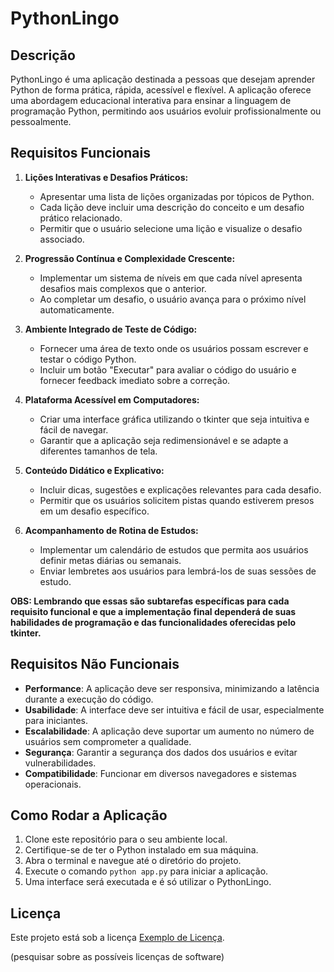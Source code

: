 # PythonLingo

## Descrição

PythonLingo é uma aplicação destinada a pessoas que desejam aprender Python de forma prática, rápida, acessível e flexível. A aplicação oferece uma abordagem educacional interativa para ensinar a linguagem de programação Python, permitindo aos usuários evoluir profissionalmente ou pessoalmente.

## Requisitos Funcionais

1. **Lições Interativas e Desafios Práticos:**
   - Apresentar uma lista de lições organizadas por tópicos de Python.
   - Cada lição deve incluir uma descrição do conceito e um desafio prático relacionado.
   - Permitir que o usuário selecione uma lição e visualize o desafio associado.

2. **Progressão Contínua e Complexidade Crescente:**
   - Implementar um sistema de níveis em que cada nível apresenta desafios mais complexos que o anterior.
   - Ao completar um desafio, o usuário avança para o próximo nível automaticamente.

3. **Ambiente Integrado de Teste de Código:**
   - Fornecer uma área de texto onde os usuários possam escrever e testar o código Python.
   - Incluir um botão "Executar" para avaliar o código do usuário e fornecer feedback imediato sobre a correção.

4. **Plataforma Acessível em Computadores:**
   - Criar uma interface gráfica utilizando o tkinter que seja intuitiva e fácil de navegar.
   - Garantir que a aplicação seja redimensionável e se adapte a diferentes tamanhos de tela.

5. **Conteúdo Didático e Explicativo:**
   - Incluir dicas, sugestões e explicações relevantes para cada desafio.
   - Permitir que os usuários solicitem pistas quando estiverem presos em um desafio específico.

6. **Acompanhamento de Rotina de Estudos:**
   - Implementar um calendário de estudos que permita aos usuários definir metas diárias ou semanais.
   - Enviar lembretes aos usuários para lembrá-los de suas sessões de estudo.

**OBS: Lembrando que essas são subtarefas específicas para cada requisito funcional e que a implementação final dependerá de suas habilidades de programação e das funcionalidades oferecidas pelo tkinter.**


## Requisitos Não Funcionais

- **Performance**: A aplicação deve ser responsiva, minimizando a latência durante a execução do código.
- **Usabilidade**: A interface deve ser intuitiva e fácil de usar, especialmente para iniciantes.
- **Escalabilidade**: A aplicação deve suportar um aumento no número de usuários sem comprometer a qualidade.
- **Segurança**: Garantir a segurança dos dados dos usuários e evitar vulnerabilidades.
- **Compatibilidade**: Funcionar em diversos navegadores e sistemas operacionais.

## Como Rodar a Aplicação

1. Clone este repositório para o seu ambiente local.
2. Certifique-se de ter o Python instalado em sua máquina.
3. Abra o terminal e navegue até o diretório do projeto.
4. Execute o comando `python app.py` para iniciar a aplicação.
5. Uma interface será executada e é só utilizar o PythonLingo.

## Licença

Este projeto está sob a licença [Exemplo de Licença](https://exemplo.com/licenca).

(pesquisar sobre as possíveis licenças de software)
